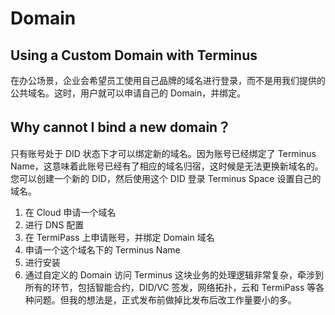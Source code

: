 # Domain

## Using a Custom Domain with Terminus

在办公场景，企业会希望员工使用自己品牌的域名进行登录，而不是用我们提供的公共域名。这时，用户就可以申请自己的 Domain，并绑定。

## Why cannot I bind a new domain？

只有账号处于 DID 状态下才可以绑定新的域名。因为账号已经绑定了 Terminus Name，这意味着此账号已经有了相应的域名归宿，这时候是无法更换新域名的。
您可以创建一个新的 DID，然后使用这个 DID 登录 Terminus Space 设置自己的域名。

1. 在 Cloud 申请一个域名
2. 进行 DNS 配置
3. 在 TermiPass 上申请账号，并绑定 Domain 域名
4. 申请一个这个域名下的 Terminus Name
5. 进行安装
6. 通过自定义的 Domain 访问 Terminus
   这块业务的处理逻辑非常复杂，牵涉到所有的环节，包括智能合约，DID/VC 签发，网络拓扑，云和 TermiPass 等各种问题。但我的想法是，正式发布前做掉比发布后改工作量要小的多。
